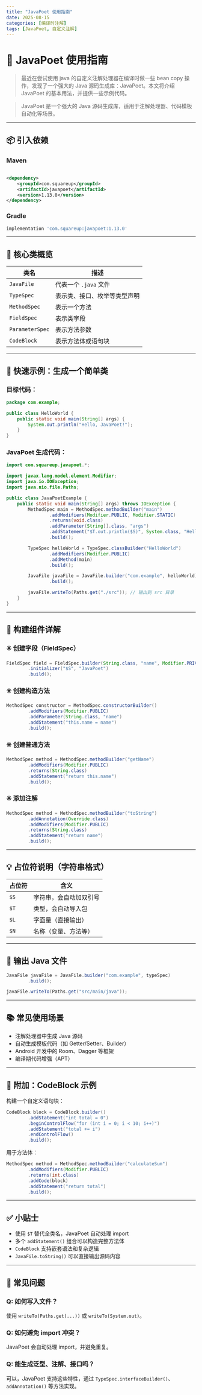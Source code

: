 ```yaml
---
title: "JavaPoet 使用指南"
date: 2025-08-15
categories: [编译时注解]
tags: [JavaPoet, 自定义注解]
---
```




# 📘 JavaPoet 使用指南

> 最近在尝试使用 java 的自定义注解处理器在编译时做一些  bean copy 操作，发现了一个强大的 Java 源码生成库：JavaPoet。本文将介绍 JavaPoet 的基本用法，并提供一些示例代码。

> JavaPoet 是一个强大的 Java 源码生成库，适用于注解处理器、代码模板自动化等场景。

---

## 📦 引入依赖

### Maven

```xml

<dependency>
    <groupId>com.squareup</groupId>
    <artifactId>javapoet</artifactId>
    <version>1.13.0</version>
</dependency>
```

### Gradle

```groovy
implementation 'com.squareup:javapoet:1.13.0'
```

---

## 🔧 核心类概览

| 类名              | 描述              |
|-----------------|-----------------|
| `JavaFile`      | 代表一个 `.java` 文件 |
| `TypeSpec`      | 表示类、接口、枚举等类型声明  |
| `MethodSpec`    | 表示一个方法          |
| `FieldSpec`     | 表示类字段           |
| `ParameterSpec` | 表示方法参数          |
| `CodeBlock`     | 表示方法体或语句块       |

---

## 🧪 快速示例：生成一个简单类

### 目标代码：

```java
package com.example;

public class HelloWorld {
    public static void main(String[] args) {
        System.out.println("Hello, JavaPoet!");
    }
}
```

### JavaPoet 生成代码：

```java
import com.squareup.javapoet.*;

import javax.lang.model.element.Modifier;
import java.io.IOException;
import java.nio.file.Paths;

public class JavaPoetExample {
    public static void main(String[] args) throws IOException {
        MethodSpec main = MethodSpec.methodBuilder("main")
                .addModifiers(Modifier.PUBLIC, Modifier.STATIC)
                .returns(void.class)
                .addParameter(String[].class, "args")
                .addStatement("$T.out.println($S)", System.class, "Hello, JavaPoet!")
                .build();

        TypeSpec helloWorld = TypeSpec.classBuilder("HelloWorld")
                .addModifiers(Modifier.PUBLIC)
                .addMethod(main)
                .build();

        JavaFile javaFile = JavaFile.builder("com.example", helloWorld)
                .build();

        javaFile.writeTo(Paths.get("./src")); // 输出到 src 目录
    }
}
```

---

## 🧱 构建组件详解

### ✳️ 创建字段（FieldSpec）

```java
FieldSpec field = FieldSpec.builder(String.class, "name", Modifier.PRIVATE)
        .initializer("$S", "JavaPoet")
        .build();
```

### ✳️ 创建构造方法

```java
MethodSpec constructor = MethodSpec.constructorBuilder()
        .addModifiers(Modifier.PUBLIC)
        .addParameter(String.class, "name")
        .addStatement("this.name = name")
        .build();
```

### ✳️ 创建普通方法

```java
MethodSpec method = MethodSpec.methodBuilder("getName")
        .addModifiers(Modifier.PUBLIC)
        .returns(String.class)
        .addStatement("return this.name")
        .build();
```

### ✳️ 添加注解

```java
MethodSpec method = MethodSpec.methodBuilder("toString")
        .addAnnotation(Override.class)
        .addModifiers(Modifier.PUBLIC)
        .returns(String.class)
        .addStatement("return name")
        .build();
```

---

## 💡 占位符说明（字符串格式）

| 占位符  | 含义          |
|------|-------------|
| `$S` | 字符串，会自动加双引号 |
| `$T` | 类型，会自动导入包   |
| `$L` | 字面量（直接输出）   |
| `$N` | 名称（变量、方法等）  |

---

## 📁 输出 Java 文件

```java
JavaFile javaFile = JavaFile.builder("com.example", typeSpec)
        .build();

javaFile.writeTo(Paths.get("src/main/java"));
```

---

## 📚 常见使用场景

- 注解处理器中生成 Java 源码
- 自动生成模板代码（如 Getter/Setter、Builder）
- Android 开发中的 Room、Dagger 等框架
- 编译期代码增强（APT）

---

## 📌 附加：CodeBlock 示例

构建一个自定义语句块：

```java
CodeBlock block = CodeBlock.builder()
        .addStatement("int total = 0")
        .beginControlFlow("for (int i = 0; i < 10; i++)")
        .addStatement("total += i")
        .endControlFlow()
        .build();
```

用于方法体：

```java
MethodSpec method = MethodSpec.methodBuilder("calculateSum")
        .addModifiers(Modifier.PUBLIC)
        .returns(int.class)
        .addCode(block)
        .addStatement("return total")
        .build();
```

---

## ✅ 小贴士

- 使用 `$T` 替代全类名，JavaPoet 自动处理 import
- 多个 `addStatement()` 组合可以构造完整方法体
- `CodeBlock` 支持嵌套语法和复杂逻辑
- `JavaFile.toString()` 可以直接输出源码内容

---

## 🧰 常见问题

### Q: 如何写入文件？

使用 `writeTo(Paths.get(...))` 或 `writeTo(System.out)`。

### Q: 如何避免 import 冲突？

JavaPoet 会自动处理 import，并避免重复。

### Q: 能生成泛型、注解、接口吗？

可以，JavaPoet 支持这些特性，通过 `TypeSpec.interfaceBuilder()`、`addAnnotation()` 等方法实现。
